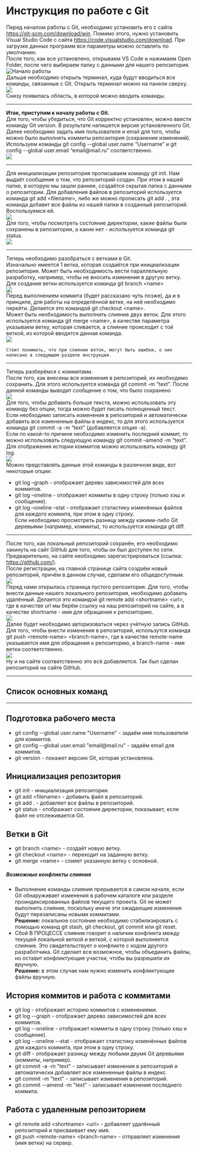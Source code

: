 # Инструкция по работе с Git
Перед началом работы с Git, необходимо установить его с сайта https://git-scm.com/download/win. Помимо этого, нужно установить Visual Studio Code с сайта https://code.visualstudio.com/download. При загрузке данных программ все параметры можно оставлять по умолчанию.  
После того, как все установлено, открываем VS Code и нажимаем Open Folder, после чего выбираем папку с данными для нашего репозитория.  
![Начало работы](https://i.imgur.com/ELcE8jb.png)  
Дальше необходимо открыть терминал, куда будут вводиться все команды, связанные с Git. Открыть терминал можно на панели сверху.  
![](https://i.imgur.com/Kuuu9Dt.png)  
Снизу появилась область, в которой можно вводить команды.  
***
**Итак, приступим к началу работы с Git.**  
Для того, чтобы убедиться, что Git корректно установлен, можно ввести команду Git version. В результате напишется версия установленного Git.  
Далее необходимо задать имя пользователя и email для того, чтобы можно было выполнять коммиты репозитория (сохранение изменений). Используем команды git config --global user.name “Username” и git config --global user.email “email@mail[]().ru” соответственно.  
![](https://i.imgur.com/BZdfCOU.png)  
***
Для инициализации репозитория прописываем команду git init. Нам выдаёт сообщение о том, что репозиторий создан. При этом в нашей папке, в которую мы зашли раннее, создаётся скрытая папка с данными о репозитории. Для добавления файлов в репозиторий используется команда git add \<filename>, либо же можно прописать git add . , эта команда добавит все файлы из нашей папки в созданный репозиторий. Воспользуемся ей.  
![](https://i.imgur.com/YiqOT4y.png)  
Для того, чтобы посмотреть состояние директории, какие файлы были сохранены в репозитории, а какие нет - используется команда git status.  
![](https://i.imgur.com/hLasNlG.png)  
***
Теперь необходимо разобраться с ветками в Git.  
Изначально имеется 1 ветка, которая создаётся при инициализации репозитория. Может быть необходимость вести параллельную разработку, например, чтобы не вносить изменения в другую ветку.  
Для создания ветки используется команда git branch \<name>  
![](https://i.imgur.com/mE8jYVZ.png)  
Перед выполнением коммита (будет рассказано чуть позже), да и в принципе, для работы на определённой ветке, на неё необходимо перейти. Делается это командой git checkout \<name>.  
Может быть необходимость выполнить слияние двух веток. Для этого используется команда git merge \<name>, в качестве параметра указываем ветку, которая сливается, а слияние происходит с той веткой, из которой вводится данная команда.  
![](https://i.imgur.com/71HiPpO.png)  

	Стоит понимать, что при слиянии веток, могут быть ошибки, о них написано в следующем разделе инструкции.
***
Теперь разберёмся с коммитами.  
После того, как внесены все изменения в репозиторий, их необходимо сохранить. Для этого используется команда git commit -m "text". После данной команды выводит сообщение о том, что было сохранено  
![](https://i.imgur.com/1R41knC.png)  
Для того, чтобы добавить больше текста, можно использовать эту команду без опции, тогда  можно будет писать полноценный текст.  
Если необходимо записать изменения в репозиторий и автоматически добавить все измененные файлы в индекс, то для этого используется команда git commit -a -m “text” (добавляется опция -a).  
Если  по какой-то причине необходимо изменить последний коммит, то можно использовать следующую команду git commit –amend -m “text”.  
Для отображения истории коммитов можно использовать команду git log.  
![](https://i.imgur.com/FMMtDh4.png)  
Можно представлять данные этой команды в различном виде, вот некоторые опции:  
* git log –graph - отображает дерево зависимостей для всех коммитов.
* git log –oneline - отображает коммиты в одну строку (только хэш и сообщение).
* git log –oneline –stat - отображает статистику изменённых файлов для каждого коммита, при этом в одну строку.  
Если необходимо просмотреть разницу между какими-либо Git деревьями (например, коммиты), то используется команда git diff.
***
После того, как локальный репозиторий сохранён, его необходимо закинуть на сайт GitHub для того, чтобы он был доступен по сети.  
Предварительно, на сайте необходимо зарегистрироваться (ссылка: https://github.com/).  
После регистрации, на главной странице сайта создаём новый репозиторий, причём в данном случае, сделаем его общедоступным.  
![](https://i.imgur.com/c7LjKxX.png)  
Перед нами открылась страница пустого репозитория. Для того, чтобы внести данные нашего локального репозитория, необходимо добавить удалённый. Делается это командой git remote add \<shortname> \<url>, где в качестве url мы берём ссылку на наш репозиторий на сайте, а в качестве shortname - имя для обращения к репозиторию.  
![](https://i.imgur.com/FenFcpK.png)  
Далее будет необходимо авторизоваться через учётную запись GitHub.  
Для того, чтобы внести изменения в репозиторий, использутся команда git push \<remote-name> \<branch-name>, где в качестве remote-name указывается имя для обращения к репозиторию, а branch-name - имя ветки соответственно.  
![](https://i.imgur.com/Y6K08P4.png)  
Ну и на сайте соответственно это всё добавляется. Так был сделан репозиторий на сайте GitHub.
***
## **Список основных команд**
***
## Подготовка рабочего места
* git config --global user.[]()name "Username" - задаём имя пользователя для коммитов.
* git config --global user.email "email@mail[]().ru" - задаём email для коммитов.
* git version - покажет версию Git, которая установлена.
## Инициализация репозитория
* git init - инициализация репозитория.
* git add \<filename> - добавить файл в репозиторий.
* git add . - добавляет все файлы в репозиторий.
* git status - отображает состояние директории, показывает, если файл не отслеживается Git.
## Ветки в Git
* git branch \<name> - создаёт новую ветку.
* git checkout \<name> - переходит на заданную ветку.
* git merge \<name> - слияет указанную ветку с основной.
##### Возможные конфликты слияния
* Выполнение команды слияния прерывается в самом начале, если Git обнаруживает изменения в рабочем каталоге или разделе проиндексированных файлов текущего проекта. Git не может выполнить слияние, поскольку иначе эти ожидающие изменения будут перезаписаны новыми коммитами.  
**Решение:** локальное состояние необходимо стабилизировать с помощью команд git stash, git checkout, git commit или git reset.
* Сбой В ПРОЦЕССЕ слияния говорит о наличии конфликта между текущей локальной веткой и веткой, с которой выполняется слияние. Это свидетельствует о конфликте с кодом другого разработчика. Git сделает все возможное, чтобы объединить файлы, но оставит конфликтующие участки, чтобы вы разрешили их вручную.  
**Решение:** в этом случае нам нужно изменить конфликтующие файлы вручную.
## История коммитов и работа с коммитами
* git log - отображает историю коммитов с изменениями.
* git log --graph - отображает дерево зависимостей для всех коммитов.
* git log --oneline - отображает коммиты в одну строку (только хэш и сообщение).
* git log --oneline --stat - отображает статистику изменённых файлов для каждого коммита, при этом в одну строку.
* git diff - отображает разницу между любыми двумя Git деревьями (коммиты, например).
* git commit -a -m "text" - записывает изменения в репозиторий и автоматически добавляет все измененные файлы в индекс.
* git commit -m "text" - записывает изменения в репозиторий.
* git commit --amend -m "text" - записывает изменения последнего коммита.
## Работа с удаленным репозиторием
* git remote add \<shortname> \<url> - добавляет удалённый репозиторий и присваивает ему имя.
* git push \<remote-name> \<branch-name> - отправляет изменения (имя ветки) на сервер.